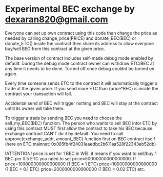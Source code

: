 # Experimental BEC exchange by dexaran820@gmail.com



Everyone can set up own contract using this code than change the price as needed by calling change_price(PRICE) and donate_BEC(BEC) or donate_ETC() inside the contract then share its address to allow everyone buy/sell BEC from this contract at the given price.


The base version of contract includes self-made debug mode enabled by default. 
During the debug mode contract owner can withdraw ETC/BEC at any time it needs to be done. Turned off once debug couldnt be turned on again.


Every time someone sends ETC to the contract it will automatically trigger a trade at the given price. If you send more ETC than (price*BEC) is inside the contract your transaction will fail.


Accidental send of BEC will trigger nothing and BEC will stay at the contract untill its owner will take them.

To trigger a trade by sending BEC you need to choose the sell_my_BEC(BEC) function.
The person who wants to sell BEC intor ETC by using this contract MUST first allow the contract to take his BEC because exchange contract CAN'T do it by default. 
You need to call approve(exchange_addr, amount_BEC) function first on BEC contract itself (here on ETC mainnet: 0x085fb4f24031eaedbc2b611aa528f22343eb52db)



!ATTENTION!
price is set for 1 BEC in WEI.
it means if you want to sell/buy 1 BEC per 0.5 ETC you need to set price=50000000000000000.
If price=100000000000000000   (1 BEC = 1 ETC)
price=10000000000000000    (1 BEC = 0.1 ETC)
price=2000000000000000     (1 BEC = 0.02 ETC)
etc. 
